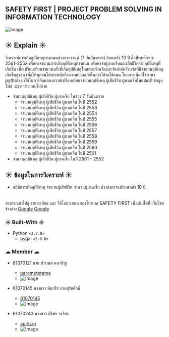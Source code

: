 ## SAFETY FIRST | PROJECT PROBLEM SOLVING IN INFORMATION TECHNOLOGY 
![Image](http://coull.com/wp-content/uploads/2018/05/safety-first-sign.jpg)
## ☀ Explain ☀ 
วิเคราะห์การเกิดอุบัติเหตุทางถนนช่วงสงกรานต์ (7 วันอันตราย) ย้อนหลัง 10 ปี คือปีพุทศักราช 2561-2552 เพื่อหาจำนวนการเกิดอุบัติเหตุทางถนน เพื่อหาจำผู้บาดเจ็บและเสียชีวิตจากอุบัติเหตุที่เกิดขึ้น เพื่อเปรียบเทียบจำนวนครั้งที่เกิดอุบัติเหตุในแต่ละจังหวัดและจัดลำดับจังหวัดที่มีจำนวนอุติเหตุเกิดขึ้นสูงสุด เพื่อให้ทุกคนได้ตระหนักถึงตวามปลอดภัยในการใช้รถใช้ถนน โดยการเลือกใช้ภาษา python มาใช้ในการจัดแสดงกราฟเปรียบเทียบจำนวนอุบัติเหตุ ผู้เสียชีวิต ผู้บาดเจ็บในแต่ละปี ข้อมูลใฟล์ .csv ประกอบไปด้วย
* จำนวนอุบัติเหตุ ผู้เสียชีวิต ผู้บาดเจ็บ ในช่วง 7 วันอันตราย
  * จำนวนอุบัติเหตุ ผู้เสียชีวิต ผู้บาดเจ็บ ในปี 2552
  * จำนวนอุบัติเหตุ ผู้เสียชีวิต ผู้บาดเจ็บ ในปี 2553
  * จำนวนอุบัติเหตุ ผู้เสียชีวิต ผู้บาดเจ็บ ในปี 2554
  * จำนวนอุบัติเหตุ ผู้เสียชีวิต ผู้บาดเจ็บ ในปี 2555
  * จำนวนอุบัติเหตุ ผู้เสียชีวิต ผู้บาดเจ็บ ในปี 2556
  * จำนวนอุบัติเหตุ ผู้เสียชีวิต ผู้บาดเจ็บ ในปี 2557
  * จำนวนอุบัติเหตุ ผู้เสียชีวิต ผู้บาดเจ็บ ในปี 2558
  * จำนวนอุบัติเหตุ ผู้เสียชีวิต ผู้บาดเจ็บ ในปี 2559
  * จำนวนอุบัติเหตุ ผู้เสียชีวิต ผู้บาดเจ็บ ในปี 2560
  * จำนวนอุบัติเหตุ ผู้เสียชีวิต ผู้บาดเจ็บ ในปี 2561
* จำนวนอุบัติเหตุ ผู้เสียชีวิต ผู้บาดเจ็บ ในปี 2561 - 2552
## ☀ ข้อมูลในการวิเคราะห์ ☀ 
* สถิติการเกิดอุบัติเหตุ จำนวนผู้เสียชีวิต จำนวนผู้บาดเจ็บ ช่วงสงกรานต์ย้อนหลัง 10 ปี.
######
สามารถเข้าไปดู รายละเอียด และ วีดีโอนำเสนอ ของโปรเจค SAFETY FIRST เพิ่มเติมได้ที่ เว็บไซต์ข้างล่าง
[Google](www.google.com)
[Google](www.google.com)
### ☀ Built-With ☀ 
* Python `<3.7.0>`
  * pygal `<2.0.0>`
### ☁ Member ☁

* 61070121	นาย ปารเมศ คงเจริญ 
  * [parametprame](https://github.com/parametprame)
  * ![Image](https://drive.google.com/file/d/17Sn0i-NiPjAxQw7m8Vwx4FrZADL_XAfi/view?usp=sharing)

* 61070145 นางสาว พิมวรีย์ กรมสุริยศักดิ์ 
  * [61070145](https://github.com/61070145)
  * ![Image](https://drive.google.com/file/d/1YhLP6y-hOWPzzJAR2bZTH8PZR9ESJEKv/view?usp=sharing)

* 61070243 นางสาว สิริพร จงจิตร
  * [aprilsrp](https://github.com/aprilsrp)
  * ![Image](https://drive.google.com/file/d/15570qv2Xp6V1mceXtC_oQjnZuI7dvpY5/view?usp=sharing)
